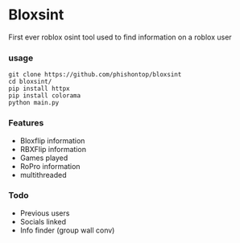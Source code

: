# Bloxsint  
First ever roblox osint tool used to find information on a roblox user

### usage
```
git clone https://github.com/phishontop/bloxsint
cd bloxsint/
pip install httpx
pip install colorama
python main.py
```

### Features
- Bloxflip information
- RBXFlip information
- Games played
- RoPro information
- multithreaded

### Todo
- Previous users
- Socials linked
- Info finder (group wall conv)
